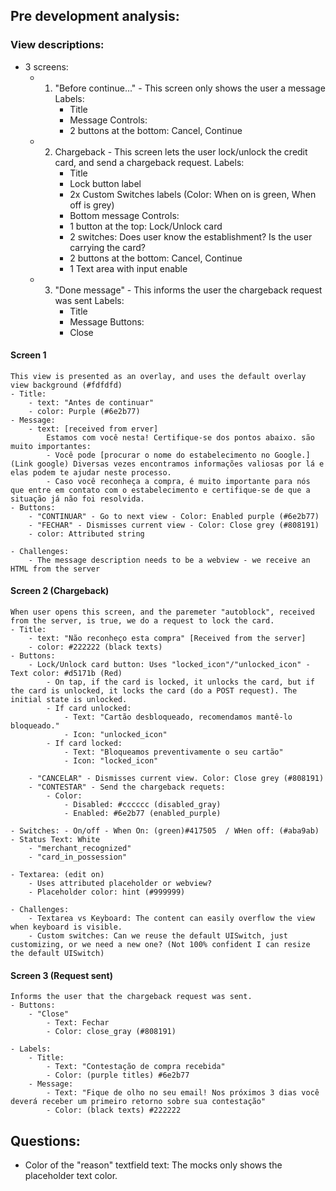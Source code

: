 ## Pre development analysis:

### View descriptions:

- 3 screens:
	- 1. "Before continue..." - This screen only shows the user a message
		Labels:
			- Title
			- Message
		Controls:
			- 2 buttons at the bottom: Cancel, Continue

	- 2. Chargeback - This screen lets the user lock/unlock the credit card, and send a chargeback request.
		Labels: 
			- Title
			- Lock button label
			- 2x Custom Switches labels (Color: When on is green, When off is grey)
			- Bottom message
		Controls:
			- 1 button at the top: Lock/Unlock card			
			- 2 switches: Does user know the establishment? Is the user carrying the card?
			- 2 buttons at the bottom: Cancel, Continue
			- 1 Text area with input enable

	- 3. "Done message" - This informs the user the chargeback request was sent
		Labels:
			- Title
			- Message
		Buttons:
			- Close


#### Screen 1
	This view is presented as an overlay, and uses the default overlay view background (#fdfdfd)
	- Title:
		- text: "Antes de continuar" 
		- color: Purple (#6e2b77)
	- Message:
		- text: [received from erver]
			Estamos com você nesta! Certifique-se dos pontos abaixo. são muito importantes:
			- Você pode [procurar o nome do estabelecimento no Google.](Link google) Diversas vezes encontramos informações valiosas por lá e elas podem te ajudar neste processo.
			- Caso você reconheça a compra, é muito importante para nós que entre em contato com o estabelecimento e certifique-se de que a situação já não foi resolvida.
	- Buttons:
		- "CONTINUAR" - Go to next view - Color: Enabled purple (#6e2b77)
		- "FECHAR" - Dismisses current view - Color: Close grey (#808191)
		- color: Attributed string

	- Challenges:
		- The message description needs to be a webview - we receive an HTML from the server


#### Screen 2 (Chargeback)
	When user opens this screen, and the paremeter "autoblock", received from the server, is true, we do a request to lock the card.
	- Title:
		- text: "Não reconheço esta compra" [Received from the server]
		- color: #222222 (black texts)
	- Buttons: 
		- Lock/Unlock card button: Uses "locked_icon"/"unlocked_icon" - Text color: #d5171b (Red)
			- On tap, if the card is locked, it unlocks the card, but if the card is unlocked, it locks the card (do a POST request). The initial state is unlocked.
			- If card unlocked: 
				- Text: "Cartão desbloqueado, recomendamos mantê-lo bloqueado."
				- Icon: "unlocked_icon"
			- If card locked: 
				- Text: "Bloqueamos preventivamente o seu cartão"
				- Icon: "locked_icon"

		- "CANCELAR" - Dismisses current view. Color: Close grey (#808191)
		- "CONTESTAR" - Send the chargeback requets:
			- Color:
				- Disabled: #cccccc (disabled_gray)
				- Enabled: #6e2b77 (enabled_purple)

	- Switches: - On/off - When On: (green)#417505  / WHen off: (#aba9ab) - Status Text: White
		- "merchant_recognized"
		- "card_in_possession"

	- Textarea: (edit on)
		- Uses attributed placeholder or webview?
		- Placeholder color: hint (#999999)

	- Challenges:
		- Textarea vs Keyboard: The content can easily overflow the view when keyboard is visible.
		- Custom switches: Can we reuse the default UISwitch, just customizing, or we need a new one? (Not 100% confident I can resize the default UISwitch)


#### Screen 3 (Request sent)
	Informs the user that the chargeback request was sent.
	- Buttons:
		- "Close"
			- Text: Fechar
			- Color: close_gray (#808191)

	- Labels:
		- Title:
			- Text: "Contestação de compra recebida"
			- Color: (purple titles) #6e2b77
		- Message: 
			- Text: "Fique de olho no seu email! Nos próximos 3 dias você deverá receber um primeiro retorno sobre sua contestação"
			- Color: (black texts) #222222

## Questions: 
- Color of the "reason" textfield text: The mocks only shows the placeholder text color.
